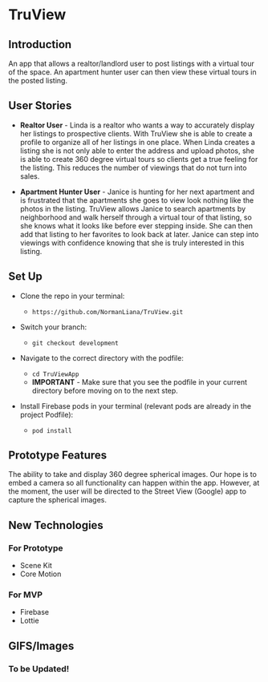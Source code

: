 # TruView

## Introduction
An app that allows a realtor/landlord user to post listings with a virtual tour of the space. An apartment hunter user can then view these virtual tours in the posted listing.

## User Stories

- **Realtor User** - Linda is a realtor who wants a way to accurately display her listings to prospective clients. With TruView she is able to create a profile to organize all of her listings in one place. When Linda creates a listing she is not only able to enter the address and upload photos, she is able to create 360 degree virtual tours so clients get a true feeling for the listing. This reduces the number of viewings that do not turn into sales.

- **Apartment Hunter User** - Janice is hunting for her next apartment and is frustrated that the apartments she goes to view look nothing like the photos in the listing. TruView allows Janice to search apartments by neighborhood and walk herself through a virtual tour of that listing, so she knows what it looks like before ever stepping inside. She can then add that listing to her favorites to look back at later. Janice can step into viewings with confidence knowing that she is truly interested in this listing.

## Set Up

- Clone the repo in your terminal:
  - `https://github.com/NormanLiana/TruView.git`
  
- Switch your branch:
  - `git checkout development`
  
- Navigate to the correct directory with the podfile:
  - `cd TruViewApp`
  - **IMPORTANT** - Make sure that you see the podfile in your current directory before moving on to the next step.
  
- Install Firebase pods in your terminal (relevant pods are already in the project Podfile):
  - `pod install`



## Prototype Features

The ability to take and display 360 degree spherical images. Our hope is to embed a camera so all functionality can happen within the app. However, at the moment, the user will be directed to the Street View (Google) app to capture the spherical images.

## New Technologies

### For Prototype
- Scene Kit
- Core Motion

### For MVP

- Firebase
- Lottie

## GIFS/Images

### To be Updated!


